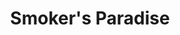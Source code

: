 ---
title: "Smoker's Paradise"
url: /matamoras/smokers-paradise-pennsylvania-avenue/
shop: Tabak
---